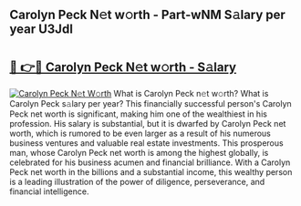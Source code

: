 ## Carolyn Peck N𝚎t w𝚘rth - Part-wNM S𝚊lary per year U3Jdl

# <h2><a href="http://gc0mqw.nevu.top/?p=Carolyn+Peck">🔗 👉🔴 Carolyn Peck N𝚎t w𝚘rth - S𝚊lary</a></h2>

[![Carolyn Peck N𝚎t W𝚘rth](https://i.imgur.com/Oavwk0R.jpeg)](http://gc0mqw.nevu.top/?p=Carolyn+Peck)
What is Carolyn Peck n𝚎t w𝚘rth? What is Carolyn Peck s𝚊lary per year?
This financially successful person's Carolyn Peck net worth is significant, making him one of the wealthiest in his profession. His salary is substantial, but it is dwarfed by Carolyn Peck net worth, which is rumored to be even larger as a result of his numerous business ventures and valuable real estate investments. This prosperous man, whose Carolyn Peck net worth is among the highest globally, is celebrated for his business acumen and financial brilliance. With a Carolyn Peck net worth in the billions and a substantial income, this wealthy person is a leading illustration of the power of diligence, perseverance, and financial intelligence.
